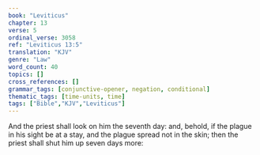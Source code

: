 ```yaml
---
book: "Leviticus"
chapter: 13
verse: 5
ordinal_verse: 3058
ref: "Leviticus 13:5"
translation: "KJV"
genre: "Law"
word_count: 40
topics: []
cross_references: []
grammar_tags: [conjunctive-opener, negation, conditional]
thematic_tags: [time-units, time]
tags: ["Bible","KJV","Leviticus"]
---
```

And the priest shall look on him the seventh day: and, behold, if the plague in his sight be at a stay, and the plague spread not in the skin; then the priest shall shut him up seven days more:

